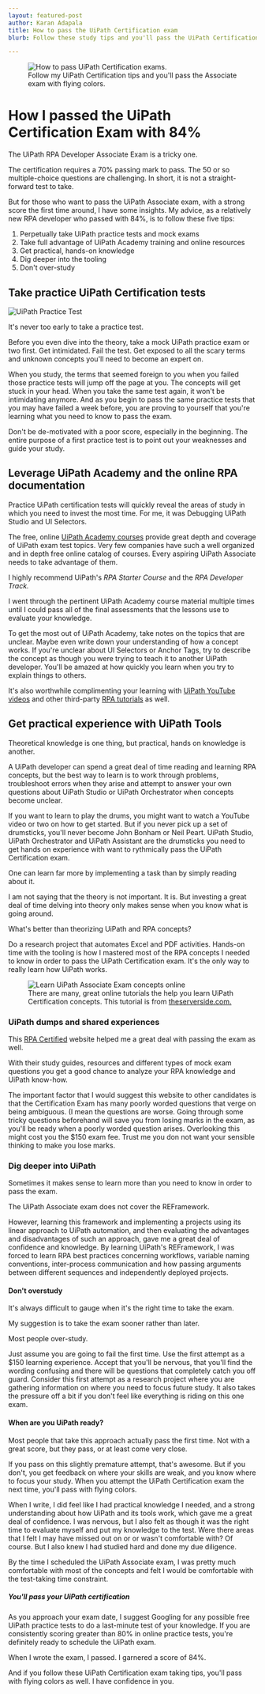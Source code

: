 ```yaml
---
layout: featured-post
author: Karan Adapala
title: How to pass the UiPath Certification exam
blurb: Follow these study tips and you'll pass the UiPath Certification exam on your first try, just like I did!   

---
```


<figure class="figure">
  <img src="https://www.rpacertified.com/assets/how-to-pass-uipath-certification.jpg" alt="How to pass UiPath Certification exams." class="img-fluid mx-auto d-block img-thumbnail rounded ">
  <figcaption class="figure-caption">Follow my UiPath Certification tips and you'll pass the Associate exam with flying colors.</figcaption>
</figure>

# How I passed the UiPath Certification Exam with 84%

The UiPath RPA Developer Associate Exam is a tricky one. 

The certification requires a 70% passing mark to pass. The 50 or so multiple-choice questions are challenging. In short, it is not a straight-forward test to take. 

But for those who want to pass the UiPath Associate exam, with a strong score the first time around, I have some insights. My advice, as a relatively new RPA developer who passed with 84%, is to follow these five tips:

1. Perpetually take UiPath practice tests and mock exams
2. Take full advantage of UiPath Academy training and online resources 
3. Get practical, hands-on knowledge 
4. Dig deeper into the tooling
5. Don't over-study

## Take practice UiPath Certification tests

<img src="uipath-test-question.jpg" class="rounded float-right" alt="UiPath Practice Test">

It's never too early to take a practice test.

Before you even dive into the theory, take a mock UiPath practice exam or two first. Get intimidated. Fail the test. Get exposed to all the scary terms and unknown concepts you'll need to become an expert on.

When you study, the terms that seemed foreign to you when you failed those practice tests will jump off the page at you. The concepts will get stuck in your head. When you take the same test again, it won't be intimidating anymore. And as you begin to pass the same practice tests that you may have failed a week before, you are proving to yourself that you're learning what you need to know to pass the exam.

Don't be de-motivated with a poor score, especially in the beginning. The entire purpose of a first practice test is to point out your weaknesses and guide your study.

## Leverage UiPath Academy and the online RPA documentation 

Practice UiPath certification tests will quickly reveal the areas of study in which you need to invest the most time. For me, it was Debugging UiPath Studio and UI Selectors. 

The free, online <a href="https://academy.uipath.com/">UiPath Academy courses</a> provide great depth and coverage of UiPath exam test topics. Very few companies have such a well organized and in depth free online catalog of courses. Every aspiring UiPath Associate needs to take advantage of them.

I highly recommend UiPath's _RPA Starter Course_ and the _RPA Developer Track._

I went through the pertinent UiPath Academy course material multiple times until I could pass all of the final assessments that the lessons use to evaluate your knowledge. 

To get the most out of UiPath Academy, take notes on the topics that are unclear. Maybe even write down your understanding of how a concept works. If you're unclear about UI Selectors or Anchor Tags, try to describe the concept as though you were trying to teach it to another UiPath developer. You'll be amazed at how quickly you learn when you try to explain things to others.

It's also worthwhile complimenting your learning with <a href="https://youtube.com/playlist?list=PL_RrEj88onS-QrvtnW0EQ3i7qJUbKTdJ8">UiPath YouTube videos</a> and other third-party <a href="">RPA tutorials</a> as well.


## Get practical experience with UiPath Tools

Theoretical knowledge is one thing, but practical, hands on knowledge is another.

A UiPath developer can spend a great deal of time reading and learning RPA concepts, but the best way to learn is to work through problems, troubleshoot errors when they arise and attempt to answer your own questions about UiPath Studio or UiPath Orchestrator when concepts become unclear.

If you want to learn to play the drums, you might want to watch a YouTube video or two on how to get started. But if you never pick up a set of drumsticks, you'll never become John Bonham or Neil Peart. UiPath Studio, UiPath Orchestrator and UiPath Assistant are the drumsticks you need to get hands on experience with want to rythmically pass the UiPath Certification exam.

One can learn far more by implementing a task than by simply reading about it. 

I am not saying that the theory is not important. It is. But investing a great deal of time delving into theory only makes sense when you know what is going around.

What's better than theorizing UiPath and RPA concepts? 

Do a research project that automates Excel and PDF activities. Hands-on time with the tooling is how I mastered most of the RPA concepts I needed to know in order to pass the UiPath Certification exam. It's the only way to really learn how UiPath works. 

<figure class="figure">
  <img src="https://itknowledgeexchange.techtarget.com/coffee-talk/files/2020/08/uipath-helloworld-example.gif" alt="Learn UiPath Associate Exam concepts online" class="img-fluid mx-auto d-block img-thumbnail rounded ">
  <figcaption class="figure-caption">There are many, great online tutorials the help you learn UiPath Certification concepts. This tutorial is from <a href="https://www.theserverside.com/blog/Coffee-Talk-Java-News-Stories-and-Opinions/Make-this-UiPath-Hello-World-example-the-first-project-in-your-RPA-journey">theserverside.com.</a></figcaption>
</figure>


### UiPath dumps and shared experiences

This <a href="http://www.rpacertified.com">RPA Certified</a> website helped me a great deal with passing the exam as well.

With their study guides, resources and different types of mock exam questions you get a good chance to analyze your RPA knowledge and UiPath know-how. 

The important factor that I would suggest this website to other candidates is that the Certification Exam has many poorly worded questions that verge on being ambiguous. (I mean the questions are worse. Going through some tricky questions beforehand will save you from losing marks in the exam, as you'll be ready when a poorly worded question arises. Overlooking this might cost you the $150 exam fee. Trust me you don not want your sensible thinking to make you lose marks.

### Dig deeper into UiPath

Sometimes it makes sense to learn more than you need to know in order to pass the exam.

The UiPath Associate exam does not cover the REFramework. 

However, learning this framework and implementing a projects using its linear approach to UiPath automation, and then evaluating the advantages and disadvantages of such an approach, gave me a great deal of confidence and knowledge. By learning UiPath's REFramework, I was forced to learn RPA best practices concerning workflows, variable naming conventions, inter-process communication and how passing arguments between different sequences and independently deployed projects.

#### Don't overstudy

It's always difficult to gauge when it's the right time to take the exam.

My suggestion is to take the exam sooner rather than later. 

Most people over-study.

Just assume you are going to fail the first time. Use the first attempt as a $150 learning experience. Accept that you'll be nervous, that you'll find the wording confusing and there will be questions that completely catch you off guard. Consider this first attempt as a research project where you are gathering information on where you need to focus future study. It also takes the pressure off a bit if you don't feel like everything is riding on this one exam.

#### When are you UiPath ready?

Most people that take this approach actually pass the first time. Not with a great score, but they pass, or at least come very close. 

If you pass on this slightly premature attempt, that's awesome. But if you don't, you get feedback on where your skills are weak, and you know where to focus your study. When you attempt the UiPath Certification exam the next time, you'll pass with flying colors.

When I write, I did feel like I had practical knowledge I needed, and a strong understanding about how UiPath and its tools work, which gave me a great deal of confidence. I was nervous, but I also felt as though it was the right time to evaluate myself and put my knowledge to the test. Were there areas that I felt I may have missed out on or or wasn't comfortable with? Of course. But I also knew I had studied hard and done my due diligence.

By the time I scheduled the UiPath Associate exam, I was pretty much comfortable with most of the concepts and felt I would be comfortable with the test-taking time constraint. 

##### You'll pass your UiPath certification

As you approach your exam date, I suggest Googling for any possible free UiPath practice tests to do a last-minute test of your knowledge. If you are consistently scoring greater than 80% in online practice tests, you're definitely ready to schedule the UiPath exam.

When I wrote the exam, I passed. I garnered a score of 84%.

And if you follow these UiPath Certification exam taking tips, you'll pass with flying colors as well. I have confidence in you.

